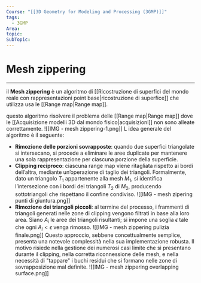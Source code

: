 ```yaml
---
Course: "[[3D Geometry for Modeling and Processing (3GMP)]]"
tags:
  - 3GMP
Area: 
topic: 
SubTopic: 
---
```


# Mesh zippering
---
il **Mesh zippering** è un algoritmo di [[Ricostruzione di superfici del mondo reale con rappresentazioni point base|ricostruzione di superfice]]  che utilizza usa le [[Range map|Range map]].

questo algoritmo risolvere il problema delle [[Range map|Range map]] dove le [[Acquisizione modelli 3D dal mondo fisico|acquisizioni]] non sono alleate correttamente.
![[IMG - mesh zippering-1.png]]
L idea generale del algoritmo è il seguente:
- **Rimozione delle porzioni sovrapposte**: quando due superfici triangolate si intersecano, si procede a eliminare le aree duplicate per mantenere una sola rappresentazione per ciascuna porzione della superficie.
- **Clipping reciproco**: ciascuna range map viene ritagliata rispetto ai bordi dell’altra, mediante un’operazione di taglio dei triangoli. Formalmente, dato un triangolo $T_1$ appartenente alla mesh $M_1$, si identifica l’intersezione con i bordi dei triangoli $T_2$ di $M_2$, producendo sottotriangoli che rispettano il confine condiviso.
![[IMG - mesh zipering punti di giuntura.png]]
- **Rimozione dei triangoli piccoli**: al termine del processo, i frammenti di triangoli generati nelle zone di clipping vengono filtrati in base alla loro area. Siano $A_i$ le aree dei triangoli risultanti; si impone una soglia $\epsilon$ tale che ogni $A_i < \epsilon$ venga rimosso.
![[IMG - mesh zippering pulizia finale.png]]
Questo approccio, sebbene concettualmente semplice, presenta una notevole complessità nella sua implementazione robusta. Il motivo risiede nella gestione dei numerosi casi limite che si presentano durante il clipping, nella corretta riconnessione delle mesh, e nella necessità di "tappare" i buchi residui che si formano nelle zone di sovrapposizione mal definite.
![[IMG - mesh zippering overlapping surface.png]]

